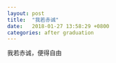 ```yaml
---
layout: post
title:  "我若赤诚"
date:   2018-01-27 13:58:29 +0800
categories: after graduation
---
```


我若赤诚，便得自由
